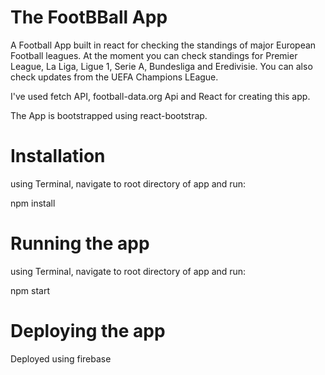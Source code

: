 # The FootBBall App
A Football App built in react for checking the standings of major European Football leagues. At the moment you can check standings for Premier League, La Liga, Ligue 1, Serie A, Bundesliga and Eredivisie. 
You can also check updates from the UEFA Champions LEague.

I've used fetch API, football-data.org Api and React for creating this app.

The App is bootstrapped using react-bootstrap.

# Installation
using Terminal, navigate to root directory of app and run: 

npm install

# Running the app
using Terminal, navigate to root directory of app and run:

npm start

# Deploying the app
Deployed using firebase
